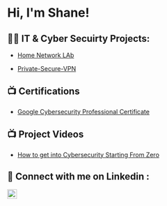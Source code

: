 <h1>Hi, I'm Shane!


<h2>👨‍💻 IT & Cyber Secuirty Projects:</h2>
 
 - [Home Network LAb](https://github.com/joshmadakor1/Sentinel-Lab)
 
 - [Private-Secure-VPN](https://github.com/ShaneMurtagh/Private-Secure-VPN/tree/main)

<h2>📺 Certifications</h2>

- [Google Cybersecurity Professional Certificate](https://www.youtube.com/watch?v=a83ASGn_V_s)

<h2>📺 Project Videos </h2>

- [How to get into Cybersecurity Starting From Zero](https://www.youtube.com/watch?v=a83ASGn_V_s)



<h2> 🤳 Connect with me on Linkedin :</h2>
<img align="left" alt="JoshMadakor | LinkedIn" width="22px" src="https://cdn.jsdelivr.net/npm/simple-icons@v3/icons/linkedin.svg" 

